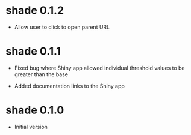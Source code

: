 # shade 0.1.2

* Allow user to click to open parent URL

# shade 0.1.1

* Fixed bug where Shiny app allowed individual threshold values to be greater than the base

* Added documentation links to the Shiny app

# shade 0.1.0

* Initial version
